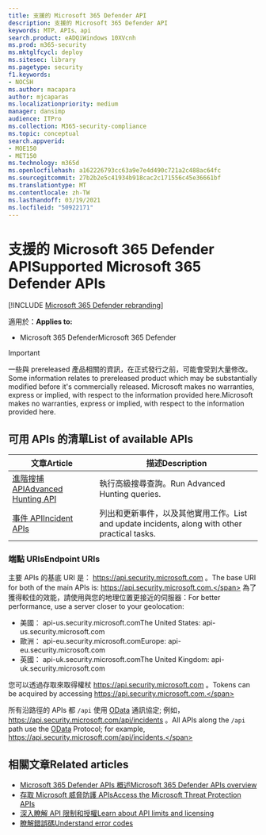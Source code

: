 ```yaml
---
title: 支援的 Microsoft 365 Defender API
description: 支援的 Microsoft 365 Defender API
keywords: MTP、APIs、api
search.product: eADQiWindows 10XVcnh
ms.prod: m365-security
ms.mktglfcycl: deploy
ms.sitesec: library
ms.pagetype: security
f1.keywords:
- NOCSH
ms.author: macapara
author: mjcaparas
ms.localizationpriority: medium
manager: dansimp
audience: ITPro
ms.collection: M365-security-compliance
ms.topic: conceptual
search.appverid:
- MOE150
- MET150
ms.technology: m365d
ms.openlocfilehash: a162226793cc63a9e7e4d490c721a2c488ac64fc
ms.sourcegitcommit: 27b2b2e5c41934b918cac2c171556c45e36661bf
ms.translationtype: MT
ms.contentlocale: zh-TW
ms.lasthandoff: 03/19/2021
ms.locfileid: "50922171"
---
```

# <a name="supported-microsoft-365-defender-apis"></a><span data-ttu-id="cf2f8-104">支援的 Microsoft 365 Defender API</span><span class="sxs-lookup"><span data-stu-id="cf2f8-104">Supported Microsoft 365 Defender APIs</span></span> 

[!INCLUDE [Microsoft 365 Defender rebranding](../includes/microsoft-defender.md)]

<span data-ttu-id="cf2f8-105">適用於：</span><span class="sxs-lookup"><span data-stu-id="cf2f8-105">**Applies to:**</span></span>
- <span data-ttu-id="cf2f8-106">Microsoft 365 Defender</span><span class="sxs-lookup"><span data-stu-id="cf2f8-106">Microsoft 365 Defender</span></span>

> [!IMPORTANT]
> <span data-ttu-id="cf2f8-107">一些與 prereleased 產品相關的資訊，在正式發行之前，可能會受到大量修改。</span><span class="sxs-lookup"><span data-stu-id="cf2f8-107">Some information relates to prereleased product which may be substantially modified before it's commercially released.</span></span> <span data-ttu-id="cf2f8-108">Microsoft makes no warranties, express or implied, with respect to the information provided here.</span><span class="sxs-lookup"><span data-stu-id="cf2f8-108">Microsoft makes no warranties, express or implied, with respect to the information provided here.</span></span>

## <a name="list-of-available-apis"></a><span data-ttu-id="cf2f8-109">可用 APIs 的清單</span><span class="sxs-lookup"><span data-stu-id="cf2f8-109">List of available APIs</span></span>

<span data-ttu-id="cf2f8-110">文章</span><span class="sxs-lookup"><span data-stu-id="cf2f8-110">Article</span></span> | <span data-ttu-id="cf2f8-111">描述</span><span class="sxs-lookup"><span data-stu-id="cf2f8-111">Description</span></span>
-|-
[<span data-ttu-id="cf2f8-112">進階搜捕 API</span><span class="sxs-lookup"><span data-stu-id="cf2f8-112">Advanced Hunting API</span></span>](api-advanced-hunting.md) | <span data-ttu-id="cf2f8-113">執行高級搜尋查詢。</span><span class="sxs-lookup"><span data-stu-id="cf2f8-113">Run Advanced Hunting queries.</span></span>
[<span data-ttu-id="cf2f8-114">事件 API</span><span class="sxs-lookup"><span data-stu-id="cf2f8-114">Incident APIs</span></span>](api-incident.md) | <span data-ttu-id="cf2f8-115">列出和更新事件，以及其他實用工作。</span><span class="sxs-lookup"><span data-stu-id="cf2f8-115">List and update incidents, along with other practical tasks.</span></span>

### <a name="endpoint-uris"></a><span data-ttu-id="cf2f8-116">端點 URIs</span><span class="sxs-lookup"><span data-stu-id="cf2f8-116">Endpoint URIs</span></span>

<span data-ttu-id="cf2f8-117">主要 APIs 的基底 URI 是： https://api.security.microsoft.com 。</span><span class="sxs-lookup"><span data-stu-id="cf2f8-117">The base URI for both of the main APIs is: https://api.security.microsoft.com.</span></span> <span data-ttu-id="cf2f8-118">為了獲得較佳的效能，請使用與您的地理位置更接近的伺服器：</span><span class="sxs-lookup"><span data-stu-id="cf2f8-118">For better performance, use a server closer to your geolocation:</span></span>

- <span data-ttu-id="cf2f8-119">美國： api-us.security.microsoft.com</span><span class="sxs-lookup"><span data-stu-id="cf2f8-119">The United States: api-us.security.microsoft.com</span></span>
- <span data-ttu-id="cf2f8-120">歐洲： api-eu.security.microsoft.com</span><span class="sxs-lookup"><span data-stu-id="cf2f8-120">Europe: api-eu.security.microsoft.com</span></span>
- <span data-ttu-id="cf2f8-121">英國： api-uk.security.microsoft.com</span><span class="sxs-lookup"><span data-stu-id="cf2f8-121">The United Kingdom: api-uk.security.microsoft.com</span></span>

<span data-ttu-id="cf2f8-122">您可以透過存取來取得權杖 https://api.security.microsoft.com 。</span><span class="sxs-lookup"><span data-stu-id="cf2f8-122">Tokens can be acquired by accessing https://api.security.microsoft.com.</span></span>

<span data-ttu-id="cf2f8-123">所有沿路徑的 APIs 都 `/api` 使用 [OData](/odata/overview) 通訊協定; 例如， https://api.security.microsoft.com/api/incidents 。</span><span class="sxs-lookup"><span data-stu-id="cf2f8-123">All APIs along the `/api` path use the [OData](/odata/overview) Protocol; for example, https://api.security.microsoft.com/api/incidents.</span></span>

## <a name="related-articles"></a><span data-ttu-id="cf2f8-124">相關文章</span><span class="sxs-lookup"><span data-stu-id="cf2f8-124">Related articles</span></span>

- [<span data-ttu-id="cf2f8-125">Microsoft 365 Defender APIs 概述</span><span class="sxs-lookup"><span data-stu-id="cf2f8-125">Microsoft 365 Defender APIs overview</span></span>](api-overview.md)
- [<span data-ttu-id="cf2f8-126">存取 Microsoft 威脅防護 APIs</span><span class="sxs-lookup"><span data-stu-id="cf2f8-126">Access the Microsoft Threat Protection APIs</span></span>](api-access.md)
- [<span data-ttu-id="cf2f8-127">深入瞭解 API 限制和授權</span><span class="sxs-lookup"><span data-stu-id="cf2f8-127">Learn about API limits and licensing</span></span>](api-terms.md)
- [<span data-ttu-id="cf2f8-128">瞭解錯誤碼</span><span class="sxs-lookup"><span data-stu-id="cf2f8-128">Understand error codes</span></span>](api-error-codes.md)